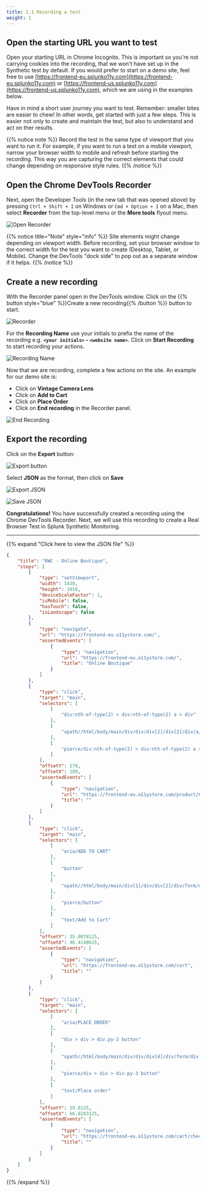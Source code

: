 ```yaml
---
title: 1.1 Recording a test
weight: 1
---
```


## Open the starting URL you want to test

Open your starting URL in Chrome Incognito. This is important so you're not carrying cookies into the recording, that we won't have set up in the Synthetic test by default. If you would prefer to start on a demo site, feel free to use [https://frontend-eu.splunko11y.com](https://frontend-eu.splunko11y.com) or [https://frontend-us.splunko11y.com](https://frontend-us.splunko11y.com), which we are using in the examples below.

Have in mind a short user journey you want to test. Remember: smaller bites are easier to chew! In other words, get started with just a few steps. This is easier not only to create and maintain the test, but also to understand and act on ther results.

{{% notice note %}}
Record the test in the same type of viewport that you want to run it. For example, if you want to run a test on a mobile viewport, narrow your browser width to mobile and refresh before starting the recording. This way you are capturing the correct elements that could change depending on responsive style rules.
{{% /notice %}}

## Open the Chrome DevTools Recorder

Next, open the Developer Tools (in the new tab that was opened above) by pressing `Ctrl + Shift + I` on Windows or `Cmd + Option + I` on a Mac, then select **Recorder** from the top-level menu or the **More tools** flyout menu.

![Open Recorder](../_img/open-recorder.png)

{{% notice title="Note" style="info" %}}
Site elements might change depending on viewport width. Before recording, set your browser window to the correct width for the test you want to create (Desktop, Tablet, or Mobile). Change the DevTools "dock side" to pop out as a separate window if it helps.
{{% /notice %}}

## Create a new recording

With the Recorder panel open in the DevTools window. Click on the {{% button style="blue" %}}Create a new recording{{% /button %}} button to start.

![Recorder](../_img/recorder.png)

For the **Recording Name** use your initials to prefix the name of the recording e.g. **`<your initials>` - `<website name>`**. Click on **Start Recording** to start recording your actions.

![Recording Name](../_img/recording-name.png)

Now that we are recording, complete a few actions on the site. An example for our demo site is:

- Click on **Vintage Camera Lens**
- Click on **Add to Cart**
- Click on **Place Order**
- Click on **End recording** in the Recorder panel.

![End Recording](../_img/end-recording.png)

## Export the recording

Click on the **Export** button:

![Export button](../_img/export-button.png)

Select **JSON** as the format, then click on **Save**

![Export JSON](../_img/export-json.png)

![Save JSON](../_img/save-json.png)

**Congratulations!** You have successfully created a recording using the Chrome DevTools Recorder. Next, we will use this recording to create a Real Browser Test in Splunk Synthetic Monitoring.

---

{{% expand "Click here to view the JSON file" %}}

```json
{
    "title": "RWC - Online Boutique",
    "steps": [
        {
            "type": "setViewport",
            "width": 1430,
            "height": 1016,
            "deviceScaleFactor": 1,
            "isMobile": false,
            "hasTouch": false,
            "isLandscape": false
        },
        {
            "type": "navigate",
            "url": "https://frontend-eu.o11ystore.com/",
            "assertedEvents": [
                {
                    "type": "navigation",
                    "url": "https://frontend-eu.o11ystore.com/",
                    "title": "Online Boutique"
                }
            ]
        },
        {
            "type": "click",
            "target": "main",
            "selectors": [
                [
                    "div:nth-of-type(2) > div:nth-of-type(2) a > div"
                ],
                [
                    "xpath//html/body/main/div/div/div[2]/div[2]/div/a/div"
                ],
                [
                    "pierce/div:nth-of-type(2) > div:nth-of-type(2) a > div"
                ]
            ],
            "offsetY": 170,
            "offsetX": 180,
            "assertedEvents": [
                {
                    "type": "navigation",
                    "url": "https://frontend-eu.o11ystore.com/product/66VCHSJNUP",
                    "title": ""
                }
            ]
        },
        {
            "type": "click",
            "target": "main",
            "selectors": [
                [
                    "aria/ADD TO CART"
                ],
                [
                    "button"
                ],
                [
                    "xpath//html/body/main/div[1]/div/div[2]/div/form/div/button"
                ],
                [
                    "pierce/button"
                ],
                [
                    "text/Add to Cart"
                ]
            ],
            "offsetY": 35.0078125,
            "offsetX": 46.4140625,
            "assertedEvents": [
                {
                    "type": "navigation",
                    "url": "https://frontend-eu.o11ystore.com/cart",
                    "title": ""
                }
            ]
        },
        {
            "type": "click",
            "target": "main",
            "selectors": [
                [
                    "aria/PLACE ORDER"
                ],
                [
                    "div > div > div.py-3 button"
                ],
                [
                    "xpath//html/body/main/div/div/div[4]/div/form/div[4]/button"
                ],
                [
                    "pierce/div > div > div.py-3 button"
                ],
                [
                    "text/Place order"
                ]
            ],
            "offsetY": 29.8125,
            "offsetX": 66.8203125,
            "assertedEvents": [
                {
                    "type": "navigation",
                    "url": "https://frontend-eu.o11ystore.com/cart/checkout",
                    "title": ""
                }
            ]
        }
    ]
}
```

{{% /expand %}}
